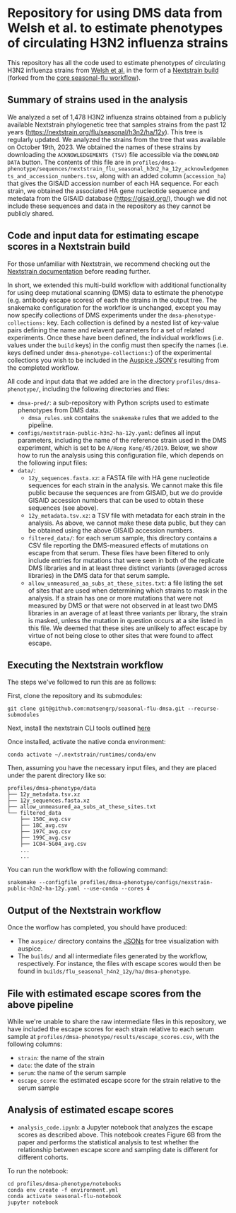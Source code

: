 # Repository for using DMS data from Welsh et al. to estimate phenotypes of circulating H3N2 influenza strains

This repository has all the code used to estimate phenotypes of circulating H3N2 influenza strains from [Welsh et al.](X) in the form of a [Nextstrain build](https://docs.nextstrain.org/en/latest/reference/glossary.html#term-build) (forked from the [core seasonal-flu workflow](https://github.com/nextstrain/seasonal-flu)). 

## Summary of strains used in the analysis
We analyzed a set of 1,478 H3N2 influenza strains obtained from a publicly available Nextstrain phylogenetic tree that samples strains from the past 12 years (https://nextstrain.org/flu/seasonal/h3n2/ha/12y).
This tree is regularly updated.
We analyzed the strains from the tree that was available on October 19th, 2023.
We obtained the names of these strains by downloading the `ACKNOWLEDGEMENTS (TSV)` file accessible via the `DOWNLOAD DATA` button.
The contents of this file are in `profiles/dmsa-phenotype/sequences/nextstrain_flu_seasonal_h3n2_ha_12y_acknowledgements_and_accession_numbers.tsv`, along with an added column (`accession_ha`) that gives the GISAID accession number of each HA sequence.
For each strain, we obtained the associated HA gene nucleotide sequence and metedata from the GISAID database (https://gisaid.org/), though we did not include these sequences and data in the repository as they cannot be publicly shared.

## Code and input data for estimating escape scores in a Nextstrain build

For those unfamiliar with Nextstrain, we recommend checking out the [Nextstrain documentation](https://docs.nextstrain.org/en/latest/) before reading further.

In short, we extended this multi-build workflow with additional functionality for using deep mutational scanning (DMS) data to estimate the phenotype (e.g. antibody escape scores) of each the strains in the output tree. The snakemake configuration for the workflow is unchanged, except you may now specify collections of DMS experiments under the `dmsa-phenotype-collections:` key. Each collection is defined by a nested list of key-value pairs defining the name and relavent parameters for a set of related experiments. Once these have been defined, the individual workflows (i.e. values under the `build` keys) in the config must then specify the names (i.e. keys defined under `dmsa-phenotype-collections:`) of the experimental collections you wish to be included in the [Auspice JSON's](https://docs.nextstrain.org/en/latest/reference/glossary.html#term-JSONs) resulting from the completed workflow.

All code and input data that we added are in the directory `profiles/dmsa-phenotype/`, including the following directories and files:

* `dmsa-pred/`: a sub-repository with Python scripts used to estimate phenotypes from DMS data.
    * `dmsa_rules.smk` contains the `snakemake` rules that we added to the pipeline.
* `configs/nextstrain-public-h3n2-ha-12y.yaml`: defines all input parameters, including the name of the reference strain used in the DMS experiment, which is set to be `A/Hong Kong/45/2019`. Below, we show how to run the analysis using this configuration file, which depends on the following input files:
* `data/`:
    * `12y_sequences.fasta.xz`: a FASTA file with HA gene nucleotide sequences for each strain in the analysis. We cannot make this file public because the sequences are from GISAID, but we do provide GISAID accession numbers that can be used to obtain these sequences (see above).
    * `12y_metadata.tsv.xz`: a TSV file with metadata for each strain in the analysis. As above, we cannot make these data public, but they can be obtained using the above GISAID accession numbers.
    * `filtered_data/`: for each serum sample, this directory contains a CSV file reporting the DMS-measured effects of mutations on escape from that serum. These files have been filtered to only include entries for mutations that were seen in both of the replicate DMS libraries and in at least three distinct variants (averaged across libraries) in the DMS data for that serum sample.
    * `allow_unmeasured_aa_subs_at_these_sites.txt`: a file listing the set of sites that are used when determining which strains to mask in the analysis. If a strain has one or more mutations that were not measured by DMS or that were not observed in at least two DMS libraries in an average of at least three variants per library, the strain is masked, unless the mutation in question occurs at a site listed in this file. We deemed that these sites are unlikely to affect escape by virtue of not being close to other sites that were found to affect escape.

## Executing the Nextstrain workflow

The steps we've followed to run this are as follows:

First, clone the repository and its submodules:
```
git clone git@github.com:matsengrp/seasonal-flu-dmsa.git --recurse-submodules
```
Next, install the nextstrain CLI tools outlined [here](https://docs.nextstrain.org/en/latest/install.html#installation-steps)

Once installed, activate the native conda environment:
```
conda activate ~/.nextstrain/runtimes/conda/env
```
Then, assuming you have the necessary input files, and they are placed under the parent directory like so:
```
profiles/dmsa-phenotype/data
├── 12y_metadata.tsv.xz
├── 12y_sequences.fasta.xz
├── allow_unmeasured_aa_subs_at_these_sites.txt
└── filtered_data
    ├── 150C_avg.csv
    ├── 18C_avg.csv
    ├── 197C_avg.csv
    ├── 199C_avg.csv
    ├── 1C04-5G04_avg.csv
    ...
    ...
```
You can run the workflow with the following command:
```
snakemake --configfile profiles/dmsa-phenotype/configs/nexstrain-public-h3n2-ha-12y.yaml --use-conda --cores 4
```

## Output of the Nextstrain workflow

Once the worflow has completed, you should have produced:

* The `auspice/` directory contains the [JSONs]() for tree visualization with auspice.
* The `builds/` and all intermediate files generated by the workflow, respectively. 
For instance, the files with escape scores would then be found in `builds/flu_seasonal_h4n2_12y/ha/dmsa-phenotype`.

## File with estimated escape scores from the above pipeline
While we're unable to share the raw intermediate files in this repository, we have included the escape scores for each strain relative to each serum sample at `profiles/dmsa-phenotype/results/escape_scores.csv`, with the following columns:
* `strain`: the name of the strain
* `date`: the date of the strain
* `serum`: the name of the serum sample
* `escape_score`: the estimated escape score for the strain relative to the serum sample

## Analysis of estimated escape scores
* `analysis_code.ipynb`: a Jupyter notebook that analyzes the escape scores as described above. This notebook creates Figure 6B from the paper and performs the statistical analysis to test whether the relationship between escape score and sampling date is different for different cohorts.

To run the notebook:
```
cd profiles/dmsa-phenotype/notebooks
conda env create -f environment.yml
conda activate seasonal-flu-notebook
jupyter notebook
```